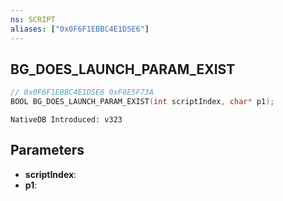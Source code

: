 ```yaml
---
ns: SCRIPT
aliases: ["0x0F6F1EBBC4E1D5E6"]
---
```

## BG_DOES_LAUNCH_PARAM_EXIST

```c
// 0x0F6F1EBBC4E1D5E6 0xF8E5F73A
BOOL BG_DOES_LAUNCH_PARAM_EXIST(int scriptIndex, char* p1);
```

```
NativeDB Introduced: v323
```

## Parameters
* **scriptIndex**:
* **p1**:
